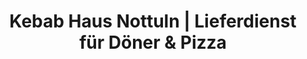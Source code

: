 ---
title: "Kebab Haus Nottuln | Lieferdienst für Döner & Pizza"
url: /nottuln/kebab-haus-nottuln-lieferdienst-fuer-doener-und-pizza/
---